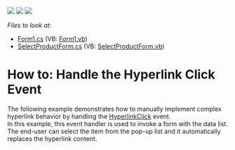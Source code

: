 <!-- default badges list -->
![](https://img.shields.io/endpoint?url=https://codecentral.devexpress.com/api/v1/VersionRange/128610362/16.1.4%2B)
[![](https://img.shields.io/badge/Open_in_DevExpress_Support_Center-FF7200?style=flat-square&logo=DevExpress&logoColor=white)](https://supportcenter.devexpress.com/ticket/details/T437501)
[![](https://img.shields.io/badge/📖_How_to_use_DevExpress_Examples-e9f6fc?style=flat-square)](https://docs.devexpress.com/GeneralInformation/403183)
<!-- default badges end -->
<!-- default file list -->
*Files to look at*:

* [Form1.cs](./CS/HyperlinkClickExample/Form1.cs) (VB: [Form1.vb](./VB/HyperlinkClickExample/Form1.vb))
* [SelectProductForm.cs](./CS/HyperlinkClickExample/Forms/SelectProductForm.cs) (VB: [SelectProductForm.vb](./VB/HyperlinkClickExample/Forms/SelectProductForm.vb))
<!-- default file list end -->
# How to: Handle the Hyperlink Click Event


<p>The following example demonstrates how to manually implement complex hyperlink behavior by handling the <a href="https://documentation.devexpress.com/#WindowsForms/DevExpressXtraRichEditRichEditControl_HyperlinkClicktopic">HyperlinkClick</a> event. <br>In this example, this event handler is used to invoke a form with the data list. The end-user can select the item from the pop-up list and it automatically replaces the hyperlink content.</p>

<br/>


